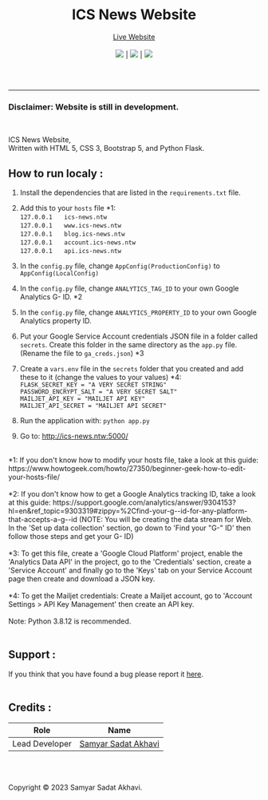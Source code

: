 <h1 align="center">ICS News Website</h1>
<p align="center">
  	<a href="https://icsizmir.com/">Live Website</a>
  	<br>
	<br>
	<a href="https://github.com/ICS-Izmir/News-Website/actions/workflows/codeql-analysis.yml"><img src="https://github.com/ICS-Izmir/News-Website/actions/workflows/codeql-analysis.yml/badge.svg"></a>
	|
	<a href="https://github.com/ICS-Izmir/News-Website/blob/main/LICENSE"><img src="https://img.shields.io/github/license/ICS-Izmir/News-Website?color=blue"></a>
	|
	<a href="https://github.com/ICS-Izmir/News-Website/issues"><img src="https://img.shields.io/github/issues/ICS-Izmir/News-Website"></a>
	<br><br>
</p>
<br>

----
### Disclaimer: Website is still in development.

<br>

ICS News Website,<br>
Written with HTML 5, CSS 3, Bootstrap 5, and Python Flask.

## How to run localy :
1. Install the dependencies that are listed in the `requirements.txt` file.
2. Add this to your `hosts` file *1:<br>
	`127.0.0.1` &nbsp;&nbsp;&nbsp;&nbsp; `ics-news.ntw`<br>
	`127.0.0.1` &nbsp;&nbsp;&nbsp;&nbsp; `www.ics-news.ntw`<br>
	`127.0.0.1` &nbsp;&nbsp;&nbsp;&nbsp; `blog.ics-news.ntw`<br>
	`127.0.0.1` &nbsp;&nbsp;&nbsp;&nbsp; `account.ics-news.ntw`<br>
	`127.0.0.1` &nbsp;&nbsp;&nbsp;&nbsp; `api.ics-news.ntw`<br>
	
3. In the `config.py` file, change `AppConfig(ProductionConfig)` to `AppConfig(LocalConfig)`
4. In the `config.py` file, change `ANALYTICS_TAG_ID` to your own Google Analytics G- ID. *2
5. In the `config.py` file, change `ANALYTICS_PROPERTY_ID` to your own Google Analytics property ID.
6. Put your Google Service Account credentials JSON file in a folder called `secrets`. Create this folder in the same directory as the `app.py` file. (Rename the file to `ga_creds.json`) *3
7. Create a `vars.env` file in the `secrets` folder that you created and add these to it (change the values to your values) *4:<br>
	`FLASK_SECRET_KEY = "A VERY SECRET STRING"`<br>
	`PASSWORD_ENCRYPT_SALT = "A VERY SECRET SALT"`<br>
	`MAILJET_API_KEY = "MAILJET API KEY"`<br>
	`MAILJET_API_SECRET = "MAILJET API SECRET"`<br>

8. Run the application with: `python app.py`
9. Go to: http://ics-news.ntw:5000/


<br>
*1: If you don't know how to modify your hosts file, take a look at this guide: https://www.howtogeek.com/howto/27350/beginner-geek-how-to-edit-your-hosts-file/<br>
<br>
*2: If you don't know how to get a Google Analytics tracking ID, take a look at this guide: https://support.google.com/analytics/answer/9304153?hl=en&ref_topic=9303319#zippy=%2Cfind-your-g--id-for-any-platform-that-accepts-a-g--id (NOTE: You will be creating the data stream for Web. In the 'Set up data collection' section, go down to 'Find your "G-" ID' then follow those steps and get your G- ID)<br>
<br>
*3: To get this file, create a 'Google Cloud Platform' project, enable the 'Analytics Data API' in the project, go to the 'Credentials' section, create a 'Service Account' and finally go to the 'Keys' tab on your Service Account page then create and download a JSON key.<br>
<br>
*4: To get the Mailjet credentials: Create a Mailjet account, go to 'Account Settings > API Key Management' then create an API key.<br>
<br>
Note: Python 3.8.12 is recommended.<br>
<br>

## Support :
If you think that you have found a bug please report it <a href="https://github.com/ICS-Izmir/News-Website/issues">here</a>.
<br>
<br>

## Credits :

| Role           | Name                                                                          |
| -------------- | ----------------------------------------------------------------------------- |
| Lead Developer | <a href="https://github.com/samyarsadat">Samyar Sadat Akhavi</a>              |

<br>
<br>

Copyright © 2023 Samyar Sadat Akhavi.
